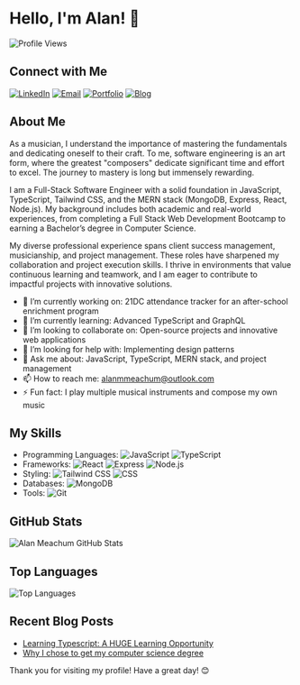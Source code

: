# Hello, I'm Alan! 👋

![Profile Views](https://komarev.com/ghpvc/?username=alanmmeachum&color=blue)

## Connect with Me
[![LinkedIn](https://img.shields.io/badge/LinkedIn-0A66C2?style=for-the-badge&logo=linkedin&logoColor=white)](https://www.linkedin.com/in/alanmeachum)
[![Email](https://img.shields.io/badge/Email-D14836?style=for-the-badge&logo=gmail&logoColor=white)](mailto:alanmmeachum@outlook.com)
[![Portfolio](https://img.shields.io/badge/Portfolio-000000?style=for-the-badge&logo=github&logoColor=white)](https://www.dadscript.com/portfolio)
[![Blog](https://img.shields.io/badge/Blog-0A66C2?style=for-the-badge&logo=wordpress&logoColor=white)](https://www.dadscript.com)

## About Me
As a musician, I understand the importance of mastering the fundamentals and dedicating oneself to their craft. To me, software engineering is an art form, where the greatest "composers" dedicate significant time and effort to excel. The journey to mastery is long but immensely rewarding.

I am a Full-Stack Software Engineer with a solid foundation in JavaScript, TypeScript, Tailwind CSS, and the MERN stack (MongoDB, Express, React, Node.js). My background includes both academic and real-world experiences, from completing a Full Stack Web Development Bootcamp to earning a Bachelor’s degree in Computer Science.

My diverse professional experience spans client success management, musicianship, and project management. These roles have sharpened my collaboration and project execution skills. I thrive in environments that value continuous learning and teamwork, and I am eager to contribute to impactful projects with innovative solutions.

- 🔭 I’m currently working on: 21DC attendance tracker for an after-school enrichment program
- 🌱 I’m currently learning: Advanced TypeScript and GraphQL
- 👯 I’m looking to collaborate on: Open-source projects and innovative web applications
- 🤔 I’m looking for help with: Implementing design patterns
- 💬 Ask me about: JavaScript, TypeScript, MERN stack, and project management
- 📫 How to reach me: alanmmeachum@outlook.com
- ⚡ Fun fact: I play multiple musical instruments and compose my own music

## My Skills
- Programming Languages: ![JavaScript](https://img.shields.io/badge/-JavaScript-000?&logo=JavaScript) ![TypeScript](https://img.shields.io/badge/-TypeScript-000?&logo=TypeScript)
- Frameworks: ![React](https://img.shields.io/badge/-React-000?&logo=React) ![Express](https://img.shields.io/badge/-Express-000?&logo=Express) ![Node.js](https://img.shields.io/badge/-Node.js-000?&logo=Node.js)
- Styling: ![Tailwind CSS](https://img.shields.io/badge/-Tailwind%20CSS-000?&logo=Tailwind%20CSS) ![CSS](https://img.shields.io/badge/-CSS-000?&logo=CSS3)
- Databases: ![MongoDB](https://img.shields.io/badge/-MongoDB-000?&logo=MongoDB)
- Tools: ![Git](https://img.shields.io/badge/-Git-000?&logo=Git) 

## GitHub Stats
![Alan Meachum GitHub Stats](https://github-readme-stats.vercel.app/api?username=alanmmeachum&show_icons=true&hide_border=true)

## Top Languages
![Top Languages](https://github-readme-stats.vercel.app/api/top-langs/?username=alanmmeachum&layout=compact&hide_border=true)



## Recent Blog Posts
<!-- BLOG-POST-LIST:START -->
- [Learning Typescript: A HUGE Learning Opportunity]([https://yourblog.com/how-i-built-a-chatbot-with-gpt-3](https://dadscript.com/blogs/665bfa39898eea5f1d6b79b6))
- [Why I chose to get my computer science degree]([https://yourblog.com/understanding-docker-and-kubernetes](https://dadscript.com/blogs/6660f04e1d5bb533ed077cc2))
<!-- BLOG-POST-LIST:END -->


Thank you for visiting my profile! Have a great day! 😊
